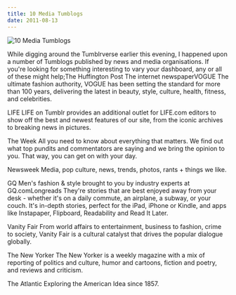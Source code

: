 ```yaml
---
title: 10 Media Tumblogs
date: 2011-08-13
---
```


![10 Media Tumblogs](https://source.unsplash.com/03UCoidYvXw/1600x900)

While digging around the Tumblrverse earlier this evening, I happened upon a number of Tumblogs published by news and media organisations. If you're looking for something interesting to vary your dashboard, any or all of these might help;The Huffington Post The internet newspaperVOGUE The ultimate fashion authority, VOGUE has been setting the standard for more than 100 years, delivering the latest in beauty, style, culture, health, fitness, and celebrities.

LIFE LIFE on Tumblr provides an additional outlet for LIFE.com editors to show off the best and newest features of our site, from the iconic archives to breaking news in pictures.

The Week All you need to know about everything that matters. We find out what top pundits and commentators are saying and we bring the opinion to you. That way, you can get on with your day.

Newsweek Media, pop culture, news, trends, photos, rants + things we like.

GQ Men's fashion & style brought to you by industry experts at GQ.comLongreads They're stories that are best enjoyed away from your desk - whether it's on a daily commute, an airplane, a subway, or your couch. It's in-depth stories, perfect for the iPad, iPhone or Kindle, and apps like Instapaper, Flipboard, Readability and Read It Later.

Vanity Fair From world affairs to entertainment, business to fashion, crime to society, Vanity Fair is a cultural catalyst that drives the popular dialogue globally.

The New Yorker The New Yorker is a weekly magazine with a mix of reporting of politics and culture, humor and cartoons, fiction and poetry, and reviews and criticism.

The Atlantic Exploring the American Idea since 1857.